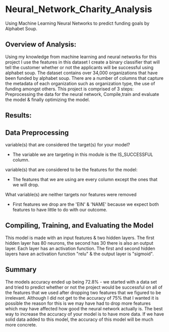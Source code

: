 # Neural_Network_Charity_Analysis
Using Machine Learning Neural Networks to predict funding goals by Alphabet Soup.

## Overview of Analysis:
Using my knowledge from machine learning and neural networks for this project I use the features in this dataset I create a binary classifier that will tell the customer whether or not the applicants will be successful using alphabet soup. The dataset contains over 34,000 organizations that have been funded by alphabet soup. There are a number of columns that capture the metadata of each organization such as organization type, the use of funding amongst others. This project is comprised of 3 steps: Preprocessing the data for the neural network, Compile,train and evaluate the model & finally optimizing the model.

## Results:

## Data Preprocessing 
variable(s) that are considered the target(s) for your model?
* The variable we are targeting in this module is the IS_SUCCESSFUL column.

variable(s) that are considered to be the features for the model:
* The features that we are using are every column except the ones that we will drop.

What variable(s) are neither targets nor features were removed
* First features we drop are the 'EIN' & 'NAME' because we expect both features to have little to do with our outcome.

## Compiling, Training, and Evaluating the Model

This model is made with an input features & two hidden layers. The first hidden layer has 80 neurons, the second has 30 there is also an output layer. Each layer has an activation function. The first and second hidden layers have an activation function "relu" & the output layer is "sigmoid".

## Summary

The models accuracy ended up being 72.8% - we started with a data set and tried to predict whether or not the project would be successful on all of the features that we used after dropping two features that we figured to be irrelevant. Although I did not get to the accuracy of 75% that I wanted it is possible the reason for this is we may have had to drop more features which may have affected how good the neural network actually is. The best way to increase the accuracy of your model is to have more data. If we have solid data added to this model, the accuracy of this model will be much more concrete.

